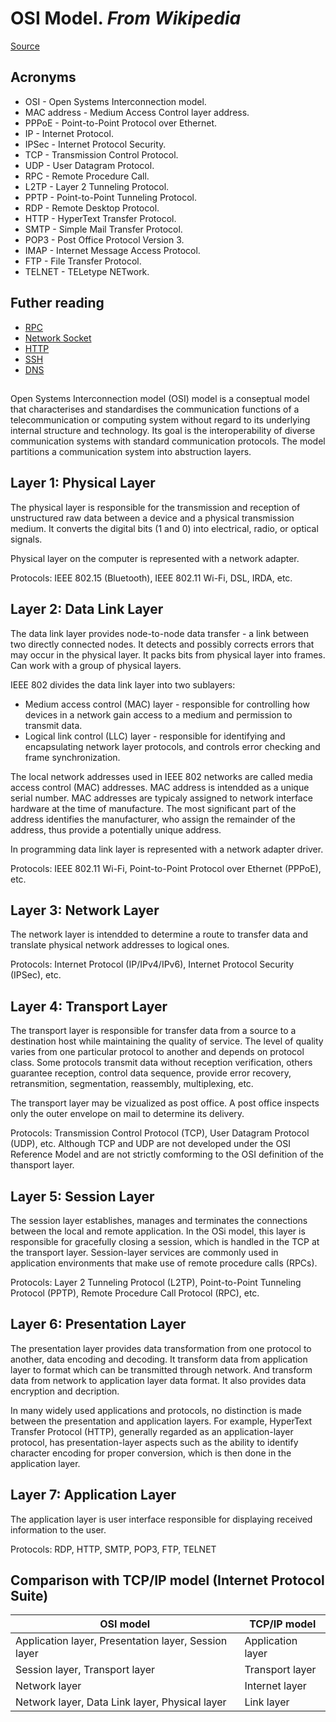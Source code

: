 # OSI Model. *From Wikipedia*

[Source](https://en.wikipedia.org/wiki/OSI_model)


## Acronyms

* OSI - Open Systems Interconnection model.
* MAC address - Medium Access Control layer address.
* PPPoE - Point-to-Point Protocol over Ethernet.
* IP - Internet Protocol.
* IPSec - Internet Protocol Security.
* TCP - Transmission Control Protocol.
* UDP - User Datagram Protocol.
* RPC - Remote Procedure Call.
* L2TP - Layer 2 Tunneling Protocol.
* PPTP - Point-to-Point Tunneling Protocol.
* RDP - Remote Desktop Protocol.
* HTTP - HyperText Transfer Protocol.
* SMTP - Simple Mail Transfer Protocol.
* POP3 - Post Office Protocol Version 3.
* IMAP - Internet Message Access Protocol.
* FTP - File Transfer Protocol.
* TELNET - TELetype NETwork.

## Futher reading

* [RPC](https://en.wikipedia.org/wiki/Remote_procedure_call)
* [Network Socket](https://en.wikipedia.org/wiki/Network_socket)
* [HTTP](https://ru.wikipedia.org/wiki/HTTP)
* [SSH](https://ru.wikipedia.org/wiki/SSH)
* [DNS](https://en.wikipedia.org/wiki/Domain_Name_System)


## 

Open Systems Interconnection model (OSI) model is a conseptual model that characterises and standardises the communication functions of a telecommunication or computing system without regard to its underlying internal structure and technology. Its goal is the interoperability of diverse communication systems with standard communication protocols. The model partitions a communication system into abstruction layers.


## Layer 1: Physical Layer

The physical layer is responsible for the transmission and reception of unstructured raw data between a device and a physical transmission medium. It converts the digital bits (1 and 0) into electrical, radio, or optical signals.

Physical layer on the computer is represented with a network adapter.

Protocols: IEEE 802.15 (Bluetooth), IEEE 802.11 Wi-Fi, DSL, IRDA, etc.


## Layer 2: Data Link Layer

The data link layer provides node-to-node data transfer - a link between two directly connected nodes. It detects and possibly corrects errors that may occur in the physical layer. It packs bits from physical layer into frames. Can work with a group of physical layers.

IEEE 802 divides the data link layer into two sublayers:
* Medium access control (MAC) layer - responsible for controlling how devices in a network gain access to a medium and permission to transmit data.
* Logical link control (LLC) layer - responsible for identifying and encapsulating network layer protocols, and controls error checking and frame synchronization.

The local network addresses used in IEEE 802 networks are called media access control (MAC) addresses. MAC address is intendded as a unique serial number. MAC addresses are typicaly assigned to network interface hardware at the time of manufacture. The most significant part of the address identifies the manufacturer, who assign the remainder of the address, thus provide a potentially unique address.

In programming data link layer is represented with a network adapter driver.

Protocols: IEEE 802.11 Wi-Fi, Point-to-Point Protocol over Ethernet (PPPoE), etc.


## Layer 3: Network Layer

The network layer is intendded to determine a route to transfer data and translate physical network addresses to logical ones.

Protocols: Internet Protocol (IP/IPv4/IPv6), Internet Protocol Security (IPSec), etc.


## Layer 4: Transport Layer

The transport layer is responsible for transfer data from a source to a destination host while maintaining the quality of service. The level of quality varies from one particular protocol to another and depends on protocol class. Some protocols transmit data without reception verification, others guarantee reception, control data sequence, provide error recovery, retransmition, segmentation, reassembly, multiplexing, etc.

The transport layer may be vizualized as post office. A post office inspects only the outer envelope on mail to determine its delivery.

Protocols: Transmission Control Protocol (TCP), User Datagram Protocol (UDP), etc. Although TCP and UDP are not developed under the OSI Reference Model and are not strictly comforming to the OSI definition of the thansport layer.


## Layer 5: Session Layer

The session layer establishes, manages and terminates the connections between the local and remote application. In the OSi model, this layer is responsible for gracefully closing a session, which is handled in the TCP at the transport layer. Session-layer services are commonly used in application environments that make use of remote procedure calls (RPCs).

Protocols: Layer 2 Tunneling Protocol (L2TP), Point-to-Point Tunneling Protocol (PPTP), Remote Procedure Call Protocol (RPC), etc.


## Layer 6: Presentation Layer

The presentation layer provides data transformation from one protocol to another, data encoding and decoding. It transform data from application layer to format which can be transmitted through network. And transform data from network to application layer data format. It also provides data encryption and decription.

In many widely used applications and protocols, no distinction is made between the presentation and application layers. For example, HyperText Transfer Protocol (HTTP), generally regarded as an application-layer protocol, has presentation-layer aspects such as the ability to identify character encoding for proper conversion, which is then done in the application layer.


## Layer 7: Application Layer

The application layer is user interface responsible for displaying received information to the user.

Protocols: RDP, HTTP, SMTP, POP3, FTP, TELNET


## Comparison with TCP/IP model (Internet Protocol Suite)

OSI model | TCP/IP model
----------|-------------
Application layer, Presentation layer, Session layer | Application layer
Session layer, Transport layer | Transport layer
Network layer | Internet layer
Network layer, Data Link layer, Physical layer | Link layer

